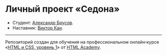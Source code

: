 # Личный проект «Седона»

* Студент: [Александр Брусов](https://up.htmlacademy.ru/htmlcss/27/user/1072293).
* Наставник: [Виктор Кан](https://htmlacademy.ru/profile/viktorkan).

---

Репозиторий создан для обучения на профессиональном онлайн‑курсе «[HTML и CSS, уровень 1](https://htmlacademy.ru/intensive/htmlcss)» от [HTML Academy](https://htmlacademy.ru).
